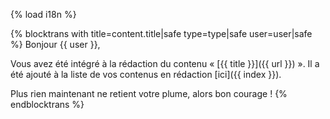 {% load i18n %}

{% blocktrans with title=content.title|safe type=type|safe user=user|safe %}
Bonjour {{ user }},

Vous avez été intégré à la rédaction du contenu « [{{ title }}]({{ url }}) ». 
Il a été ajouté à la liste de vos contenus en rédaction 
[ici]({{ index }}).

Plus rien maintenant ne retient votre plume, alors bon courage !
{%  endblocktrans %}
